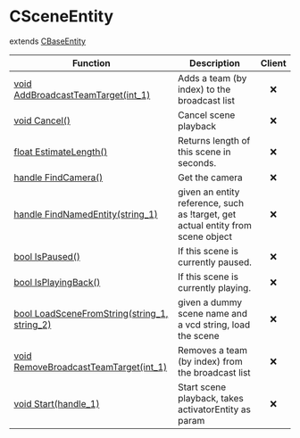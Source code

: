 # CSceneEntity
extends [CBaseEntity](../CBaseEntity)

Function|Description|Client
--|--|:--:
[void AddBroadcastTeamTarget(int_1)](AddBroadcastTeamTarget)|Adds a team (by index) to the broadcast list|❌
[void Cancel()](Cancel)|Cancel scene playback|❌
[float EstimateLength()](EstimateLength)|Returns length of this scene in seconds.|❌
[handle FindCamera()](FindCamera)|Get the camera|❌
[handle FindNamedEntity(string_1)](FindNamedEntity)|given an entity reference, such as !target, get actual entity from scene object|❌
[bool IsPaused()](IsPaused)|If this scene is currently paused.|❌
[bool IsPlayingBack()](IsPlayingBack)|If this scene is currently playing.|❌
[bool LoadSceneFromString(string_1, string_2)](LoadSceneFromString)|given a dummy scene name and a vcd string, load the scene|❌
[void RemoveBroadcastTeamTarget(int_1)](RemoveBroadcastTeamTarget)|Removes a team (by index) from the broadcast list|❌
[void Start(handle_1)](Start)|Start scene playback, takes activatorEntity as param|❌
